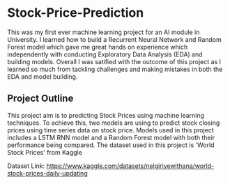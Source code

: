 # Stock-Price-Prediction

This was my first ever machine learning project for an AI module in University. I learned how to build a Recurrent Neural Network and Random Forest model which gave me great hands on experience which independently with conducting Exploratory Data Analysis (EDA) and building models. Overall I was satified with the outcome of this project as I learned so much from tackling challenges and making mistakes in both the EDA and model building.

## Project Outline

This project aim is to predicting Stock Prices using machine learning techniques. To achieve this, two models are using to predict stock closing prices using time series data on stock price. Models used in this project includes a LSTM RNN model and a Random Forest model with both their performance being compared. The dataset used in this project is 'World Stock Prices' from Kaggle

Dataset Link: https://www.kaggle.com/datasets/nelgiriyewithana/world-stock-prices-daily-updating
